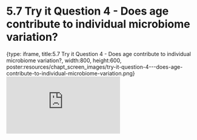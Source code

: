 # 5.7 Try it Question 4 - Does age contribute to individual microbiome variation?
 
{type: iframe, title:5.7 Try it Question 4 - Does age contribute to individual microbiome variation?, width:800, height:600, poster:resources/chapt_screen_images/try-it-question-4---does-age-contribute-to-individual-microbiome-variation.png}
![](https://sayumiyork.github.io/miniCURE-16S_Test/try-it-question-4---does-age-contribute-to-individual-microbiome-variation.html)
 

 
